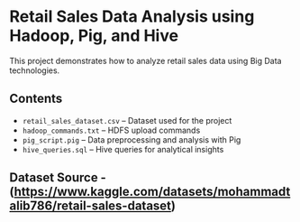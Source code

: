 # Retail Sales Data Analysis using Hadoop, Pig, and Hive

This project demonstrates how to analyze retail sales data using Big Data technologies.

## Contents
- `retail_sales_dataset.csv` – Dataset used for the project
- `hadoop_commands.txt` – HDFS upload commands
- `pig_script.pig` – Data preprocessing and analysis with Pig
- `hive_queries.sql` – Hive queries for analytical insights

## Dataset Source - (https://www.kaggle.com/datasets/mohammadtalib786/retail-sales-dataset)
